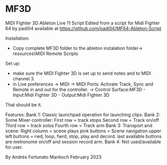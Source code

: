 # MF3D
MIDI Fighter 3D Ableton Live 11 Script
Edited from a script for Midi Fighter 64 by padi04 available at
https://github.com/padi04/MF64-Ableton-Script

Installation:
- Copy complete MF3D folder to the ableton instalation folder-> resources\MIDI Remote Scripts

Set up:
- make sure the MIDI Fighter 3D is set up to send notes and to MIDI channel 3.
- in Live preferences -> MIDI -> MIDI Ports: Activate Track, Sync and Remote in and out for the controller.
	              	      -> Control Surface:MF3D - Input:Midi Fighter 3D - Output:Midi Fighter 3D

That should be it.

Features:
Bank 1: Classic launchpad operation for launching clips.
Bank 2: Some Mixer controller: 	First row = track stops
				Second row = Track on/off
				Third row = track solos
				Fourth row = Track arm
Bank 3: Transport and scene: 	Right column = scene plays
				pink buttons = Scene navigation
				upper left buttons = rwd, loop, fwrd, stop, play and decord.
				last available buttons are metronome on/off and session record arm.
Bank 4: Not used/available for user.

By Andrés Fortunato Mankoch
February 2023
